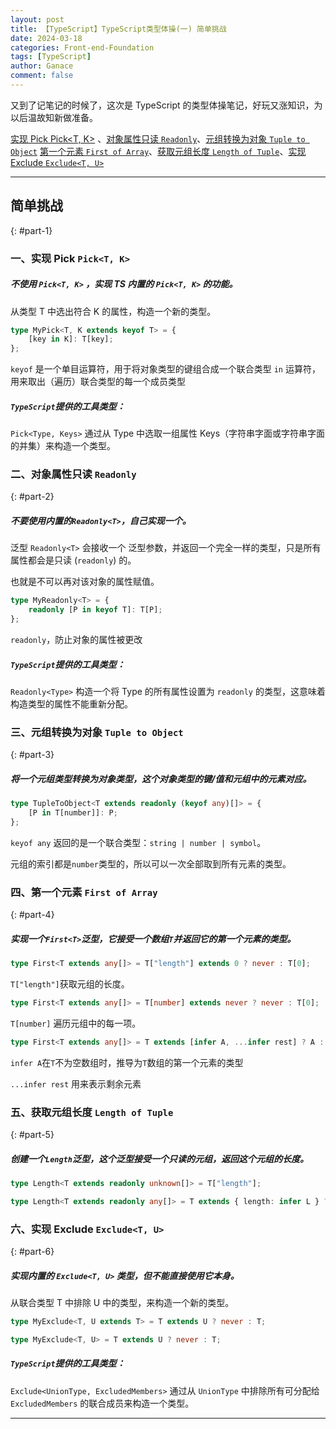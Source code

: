 ```yaml
---
layout: post
title: 【TypeScript】TypeScript类型体操(一) 简单挑战
date: 2024-03-18
categories: Front-end-Foundation
tags: [TypeScript]
author: Ganace
comment: false
---
```


又到了记笔记的时候了，这次是 TypeScript 的类型体操笔记，好玩又涨知识，为以后温故知新做准备。

[实现 Pick Pick<T, K>](#part-1) 、[对象属性只读 `Readonly`](#part-2)、[元组转换为对象 `Tuple to Object`](#part-3)
[第一个元素 `First of Array`](#part-4)、[获取元组长度 `Length of Tuple`](#part-5)、[实现 Exclude `Exclude<T, U>`](#part-6)

---

## 简单挑战

{: #part-1}

### 一、实现 Pick `Pick<T, K>`

##### 不使用 `Pick<T, K>` ，实现 TS 内置的 `Pick<T, K>` 的功能。

从类型 T 中选出符合 K 的属性，构造一个新的类型。

```ts
type MyPick<T, K extends keyof T> = {
    [key in K]: T[key];
};
```

`keyof` 是一个单目运算符，用于将对象类型的键组合成一个联合类型
`in` 运算符，用来取出（遍历）联合类型的每一个成员类型

##### `TypeScript`提供的工具类型：

`Pick<Type, Keys>` 通过从 Type 中选取一组属性 Keys（字符串字面或字符串字面的并集）来构造一个类型。

### 二、对象属性只读 `Readonly`

{: #part-2}

##### 不要使用内置的`Readonly<T>`，自己实现一个。

泛型 `Readonly<T>` 会接收一个 泛型参数，并返回一个完全一样的类型，只是所有属性都会是只读 (`readonly`) 的。

也就是不可以再对该对象的属性赋值。

```ts
type MyReadonly<T> = {
    readonly [P in keyof T]: T[P];
};
```

`readonly`，防止对象的属性被更改

##### `TypeScript`提供的工具类型：

`Readonly<Type>` 构造一个将 Type 的所有属性设置为 `readonly` 的类型，这意味着构造类型的属性不能重新分配。

### 三、元组转换为对象 `Tuple to Object`

{: #part-3}

##### 将一个元组类型转换为对象类型，这个对象类型的键/值和元组中的元素对应。

```ts
type TupleToObject<T extends readonly (keyof any)[]> = {
    [P in T[number]]: P;
};
```

`keyof any` 返回的是一个联合类型：`string | number | symbol`。

元组的索引都是`number`类型的，所以可以一次全部取到所有元素的类型。

### 四、第一个元素 `First of Array`

{: #part-4}

##### 实现一个`First<T>`泛型，它接受一个数组`T`并返回它的第一个元素的类型。

```ts
type First<T extends any[]> = T["length"] extends 0 ? never : T[0];
```

`T["length"]`获取元组的长度。

```ts
type First<T extends any[]> = T[number] extends never ? never : T[0];
```

`T[number]` 遍历元组中的每一项。

```ts
type First<T extends any[]> = T extends [infer A, ...infer rest] ? A : never;
```

`infer A`在`T`不为空数组时，推导为`T`数组的第一个元素的类型

`...infer rest` 用来表示剩余元素

### 五、获取元组长度 `Length of Tuple`

{: #part-5}

##### 创建一个`Length`泛型，这个泛型接受一个只读的元组，返回这个元组的长度。

```ts
type Length<T extends readonly unknown[]> = T["length"];
```

```ts
type Length<T extends readonly any[]> = T extends { length: infer L } ? L : never;
```

### 六、实现 Exclude `Exclude<T, U>`

{: #part-6}

##### 实现内置的 `Exclude<T, U>` 类型，但不能直接使用它本身。

从联合类型 T 中排除 U 中的类型，来构造一个新的类型。

```ts
type MyExclude<T, U extends T> = T extends U ? never : T;
```

```ts
type MyExclude<T, U> = T extends U ? never : T;
```

##### `TypeScript`提供的工具类型：

`Exclude<UnionType, ExcludedMembers>` 通过从 `UnionType` 中排除所有可分配给 `ExcludedMembers` 的联合成员来构造一个类型。

---
